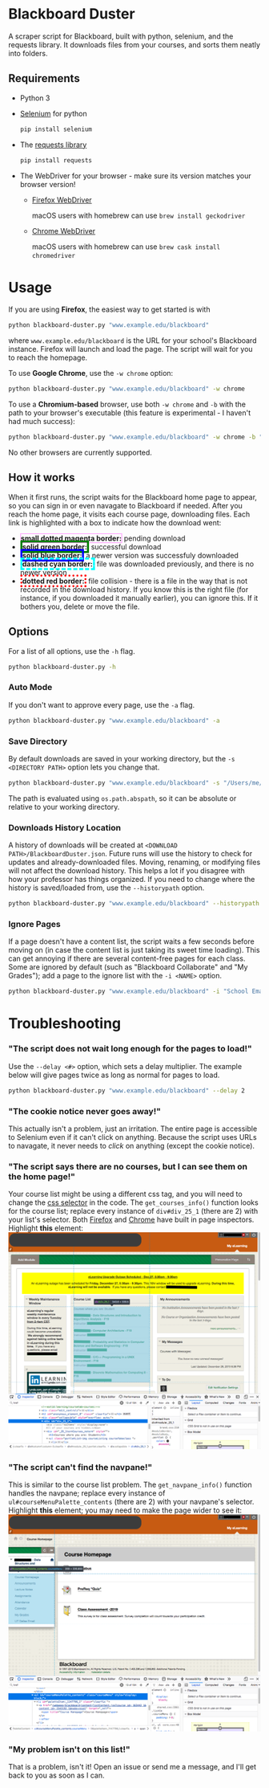 # Blackboard Duster
A scraper script for Blackboard, built with python, selenium, and the requests library. It downloads files from your courses, and sorts them neatly into folders.

## Requirements
- Python 3
- [Selenium](https://selenium.dev/selenium/docs/api/py/index.html) for python
  ```py
  pip install selenium
  ```

- The [requests library](https://2.python-requests.org/en/master/)
  ```py
  pip install requests
  ```

- The WebDriver for your browser - make sure its version matches your browser version!
   - [Firefox WebDriver](https://github.com/mozilla/geckodriver)

      macOS users with homebrew can use `brew install geckodriver`

   - [Chrome WebDriver](https://sites.google.com/a/chromium.org/chromedriver/)

      macOS users with homebrew can use `brew cask install chromedriver`


# Usage
If you are using __Firefox__, the easiest way to get started is with
```sh
python blackboard-duster.py "www.example.edu/blackboard"
```
where `www.example.edu/blackboard` is the URL for your school's Blackboard instance. Firefox will launch and load the page. The script will wait for you to reach the homepage.

To use __Google Chrome__, use the `-w chrome` option:
```sh
python blackboard-duster.py "www.example.edu/blackboard" -w chrome
```

To use a __Chromium-based__ browser, use both `-w chrome` and `-b` with the path to your browser's executable (this feature is experimental - I haven't had much success):
```sh
python blackboard-duster.py "www.example.edu/blackboard" -w chrome -b "/Applications/Brave Browser.app/Contents/MacOS/Brave Browser"
```
No other browsers are currently supported.

## How it works
When it first runs, the script waits for the Blackboard home page to appear, so you can sign in or even navagate to Blackboard if needed. After you reach the home page, it visits each course page, downloading files. Each link is highlighted with a box to indicate how the download went:
- <b style="border:1px dotted magenta">small dotted magenta border:</b> pending download
- <b style="border:4px solid green">solid green border:</b> successful download
- <b style="border:4px solid blue">solid blue border:</b> a newer version was successfuly downloaded
- <b style="border:4px dashed cyan">dashed cyan border:</b> file was downloaded previously, and there is no newer version
- <b style="border:4px dotted red">dotted red border:</b> file collision - there is a file in the way that is not recorded in the download history. If you know this is the right file (for instance, if you downloaded it manually earlier), you can ignore this. If it bothers you, delete or move the file.

## Options
For a list of all options, use the `-h` flag.
```sh
python blackboard-duster.py -h
```
### Auto Mode
If you don't want to approve every page, use the `-a` flag.
```sh
python blackboard-duster.py "www.example.edu/blackboard" -a
```
### Save Directory
By default downloads are saved in your working directory, but the `-s <DIRECTORY PATH>` option lets you change that.
```sh
python blackboard-duster.py "www.example.edu/blackboard" -s "/Users/me/school"
```
The path is evaluated using `os.path.abspath`, so it can be absolute or relative to your working directory.
### Downloads History Location
A history of downloads will be created at `<DOWNLOAD PATH>/BlackboardDuster.json`. Future runs will use the history to check for updates and already-downloaded files. Moving, renaming, or modifying files will not affect the download history. This helps a lot if you disagree with how your professor has things organized. If you need to change where the history is saved/loaded from, use the `--historypath` option.
```sh
python blackboard-duster.py "www.example.edu/blackboard" --historypath "/Users/me/far/far/away/onion.json"
```
### Ignore Pages
If a page doesn't have a content list, the script waits a few seconds before moving on (in case the content list is just taking its sweet time loading). This can get annoying if there are several content-free pages for each class. Some are ignored by default (such as "Blackboard Collaborate" and "My Grades"); add a page to the ignore list with the `-i <NAME>` option.
```sh
python blackboard-duster.py "www.example.edu/blackboard" -i "School Email" -i "Exams"
```

# Troubleshooting
### "The script does not wait long enough for the pages to load!"
Use the `--delay <#>` option, which sets a delay multiplier. The example below will give pages twice as long as normal for pages to load.
```bash
python blackboard-duster.py "www.example.edu/blackboard" --delay 2
```

### "The cookie notice never goes away!"
This actually isn't a problem, just an irritation. The entire page is accessible to Selenium even if it can't click on anything. Because the script uses URLs to navagate, it never needs to _click_ on anything (except the cookie notice).

### "The script says there are no courses, but I can see them on the home page!"
Your course list might be using a different css tag, and you will need to change the [css selector](https://saucelabs.com/resources/articles/selenium-tips-css-selectors) in the code. The `get_courses_info()` function looks for the course list; replace every instance of `div#div_25_1` (there are 2) with your list's selector. Both [Firefox](https://developer.mozilla.org/en-US/docs/Tools/Page_Inspector) and [Chrome](https://developers.google.com/web/tools/chrome-devtools/) have built in page inspectors. Highlight __this__ element:
![course list](art/locate_homepage_courselist.png)

### "The script can't find the navpane!"
This is similar to the course list problem. The `get_navpane_info()` function handles the navpane; replace every instance of `ul#courseMenuPalette_contents` (there are 2) with your navpane's selector. Highlight __this__ element; you may need to make the page wider to see it:
![navpane](art/locate_navpane.png)

### "My problem isn't on this list!"
That is a problem, isn't it! Open an issue or send me a message, and I'll get back to you as soon as I can.
